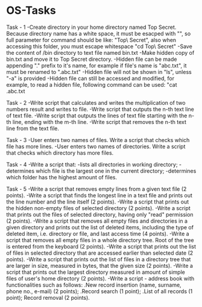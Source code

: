 # OS-Tasks
Task - 1
-Create directory in your home directory named Top Secret.
Because directory name has a white space, it must be esacped with "\", so full parameter for command should be like: "Top\ Secret", also when accessing this folder, you must escape whitespace "cd Top\ Secret"
-Save the content of /bin directory to text file named bin.txt
-Make hidden copy of bin.txt and move it to Top Secret directory.
-Hidden file can be made appending "." prefix to it's name, for example if file's name is "abc.txt", it must be renamed to ".abc.txt"
-Hidden file will not be shown in "ls", unless "-a" is provided
-Hidden file can still be accessed and modified, for example, to read a hidden file, following command can be used: "cat .abc.txt

Task - 2
-Write script that calculates and writes the multiplication of two numbers result and writes to file.
-Write script that outputs the n-th text line of text file.
-Write script that outputs the lines of text file starting with the n-th line, ending with the m-th line.
-Write script that removes the n-th text line from the text file.

Task - 3
-User enters two names of files. Write a script that checks which file has more lines.
-User enters two names of directories. Write a script that checks which directory has more files.

Task - 4
-Write a script that:
-lists all directories in working directory;
-determines which file is the largest one in the current directory;
-determines which folder has the highest amount of files.

Task - 5
-Write a script that removes empty lines from a given text file (2 points).
-Write a script that finds the longest line in a text file and prints out the line number and the line itself (2 points).
-Write a script that prints out the hidden non-empty files of selected directory (2 points).
-Write a script that prints out the files of selected directory, having only "read" permission (2 points).
-Write a script that removes all empty files and directories in a given directory and prints out the list of deleted items, including the type of deleted item, i.e. directory or   file, and last access time (4 points).
-Write a script that removes all empty files in a whole directory tree. Root of the tree is entered from the keyboard (2 points).
-Write a script that prints out the list of files in selected directory that are accessed earlier than selected date (2 points).
-Write a script that prints out the list of files in a directory tree that  are larger in size, measured in bytes, that the given size (2 points).
-Write a script that prints out the largest directory measured in amount of simple files of user's home directory (2 points).
-Write a script - address book with functionalities such as follows:
 .New record insertion (name, surname, phone no., e-mail) (2 points);
 .Record search (1 point);
 .List of all records (1 point);
Record removal (2 points).
